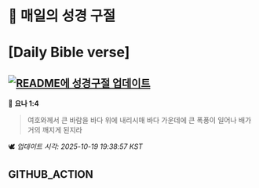 # 🙏 매일의 성경 구절
# [Daily Bible verse]
## [![README에 성경구절 업데이트](https://github.com/DONGSUKA/first_test/actions/workflows/update-readme-bible.yml/badge.svg)](https://github.com/DONGSUKA/first_test/actions/workflows/update-readme-bible.yml)
<!-- START_BIBLE_VERSE -->
📖 **요나 1:4**
> 여호와께서 큰 바람을 바다 위에 내리시매 바다 가운데에 큰 폭풍이 일어나 배가 거의 깨지게 된지라

🕊️ _업데이트 시각: 2025-10-19 19:38:57 KST_
  <!-- END_BIBLE_VERSE -->
## GITHUB_ACTION
